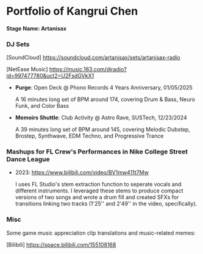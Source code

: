 # Portfolio of Kangrui Chen

#### Stage Name: Artanisax


### DJ Sets

[SoundCloud] https://soundcloud.com/artanisax/sets/artanisax-radio

[NetEase Music] https://music.163.com/djradio?id=997477780&uct2=U2FsdGVkX1

- **Purge**: Open Deck @ Phono Records 4 Years Anniversary, 01/05/2025

  A 16 minutes long set of BPM around 174, covering Drum & Bass, Neuro Funk, and Color Bass 

- **Memoirs Shuttle**: Club Activity @ Astro Rave, SUSTech, 12/23/2024

  A 39 minutes long set of BPM around 145, covering Melodic Dubstep, Brostep, Synthwave, EDM Techno, and Progressive Trance

### Mashups for **FL Crew**'s Performances in **Nike College Street Dance League**

- 2023: https://www.bilibili.com/video/BV1mw411t7Mw

  I uses FL Studio's stem extraction function to seperate vocals and different instruments. I leveraged these stems to produce compact versions of two songs and wrote a drum fill and created SFXs for transitions linking two tracks (1'25'' and 2'49'' in the video, specifically).

### 

### Misc

Some game music appreciation clip translations and music-related memes:

[Bilibili] https://space.bilibili.com/155108168
